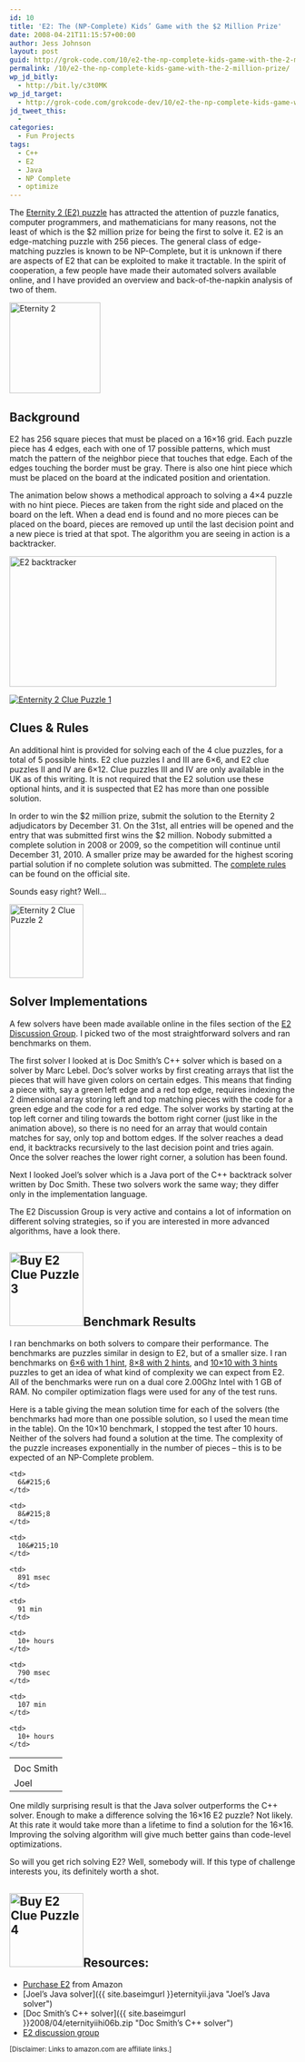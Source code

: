 ```yaml
---
id: 10
title: 'E2: The (NP-Complete) Kids’ Game with the $2 Million Prize'
date: 2008-04-21T11:15:57+00:00
author: Jess Johnson
layout: post
guid: http://grok-code.com/10/e2-the-np-complete-kids-game-with-the-2-million-prize/
permalink: /10/e2-the-np-complete-kids-game-with-the-2-million-prize/
wp_jd_bitly:
  - http://bit.ly/c3t0MK
wp_jd_target:
  - http://grok-code.com/grokcode-dev/10/e2-the-np-complete-kids-game-with-the-2-million-prize/
jd_tweet_this:
  - 
categories:
  - Fun Projects
tags:
  - C++
  - E2
  - Java
  - NP Complete
  - optimize
---
```

The [Eternity 2 (E2) puzzle](http://www.amazon.com/gp/product/B000WUFRQU?ie=UTF8&tag=grok-20&linkCode=as2&camp=1789&creative=9325&creativeASIN=B000WUFRQU "Buy Eternity 2") has attracted the attention of puzzle fanatics, computer programmers, and mathematicians for many reasons, not the least of which is the $2 million prize for being the first to solve it. E2 is an edge-matching puzzle with 256 pieces. The general class of edge-matching puzzles is known to be NP-Complete, but it is unknown if there are aspects of E2 that can be exploited to make it tractable. In the spirit of cooperation, a few people have made their automated solvers available online, and I have provided an overview and back-of-the-napkin analysis of two of them.<!--more-->

[<img src="{{ site.baseimgurl }}eternity2.jpg" alt="Eternity 2" width="160" height="160" class="alignleft" />](http://www.amazon.com/gp/product/B000WUFRQU?ie=UTF8&tag=grok-20&linkCode=as2&camp=1789&creative=9325&creativeASIN=B000WUFRQU "Buy Eternity 2")

## Background

E2 has 256 square pieces that must be placed on a 16&#215;16 grid. Each puzzle piece has 4 edges, each with one of 17 possible patterns, which must match the pattern of the neighbor piece that touches that edge. Each of the edges touching the border must be gray. There is also one hint piece which must be placed on the board at the indicated position and orientation.

The animation below shows a methodical approach to solving a 4&#215;4 puzzle with no hint piece. Pieces are taken from the right side and placed on the board on the left. When a dead end is found and no more pieces can be placed on the board, pieces are removed up until the last decision point and a new piece is tried at that spot. The algorithm you are seeing in action is a backtracker.

<img src="{{ site.baseimgurl }}e2-final.gif" alt="E2 backtracker" width="470" height="230" />

[<img src="{{ site.baseimgurl }}eternity2-clue1.jpg" alt="Enternity 2 Clue Puzzle 1" class="alignleft" />](http://www.amazon.com/gp/product/B000XQPREU?ie=UTF8&tag=grok-20&linkCode=as2&camp=1789&creative=9325&creativeASIN=B000XQPREU "Buy Eternity 2 Clue Puzzle 1")

## Clues & Rules

An additional hint is provided for solving each of the 4 clue puzzles, for a total of 5 possible hints. E2 clue puzzles I and III are 6&#215;6, and E2 clue puzzles II and IV are 6&#215;12. Clue puzzles III and IV are only available in the UK as of this writing. It is not required that the E2 solution use these optional hints, and it is suspected that E2 has more than one possible solution.

In order to win the $2 million prize, submit the solution to the Eternity 2 adjudicators by December 31. On the 31st, all entries will be opened and the entry that was submitted first wins the $2 million. Nobody submitted a complete solution in 2008 or 2009, so the competition will continue until December 31, 2010. A smaller prize may be awarded for the highest scoring partial solution if no complete solution was submitted. The [complete rules](http://uk.eternityii.com/competition-rules-eternity-2/ "E2 rules") can be found on the official site.

Sounds easy right? Well&#8230;

[<img src="{{ site.baseimgurl }}eternity2-clue2.jpg" alt="Eternity 2 Clue Puzzle 2" width="130"  height="130" class="alignleft" />](http://www.amazon.com/gp/product/B000XQNQNO?ie=UTF8&tag=grok-20&linkCode=as2&camp=1789&creative=9325&creativeASIN=B000XQNQNO "Buy Eternity 2 Clue Puzzle 2")

## Solver Implementations

A few solvers have been made available online in the files section of the [E2 Discussion Group](http://games.groups.yahoo.com/group/eternity_two/ "E2 Discussion"). I picked two of the most straightforward solvers and ran benchmarks on them.

The first solver I looked at is Doc Smith&#8217;s C++ solver which is based on a solver by Marc Lebel. Doc&#8217;s solver works by first creating arrays that list the pieces that will have given colors on certain edges. This means that finding a piece with, say a green left edge and a red top edge, requires indexing the 2 dimensional array storing left and top matching pieces with the code for a green edge and the code for a red edge. The solver works by starting at the top left corner and tiling towards the bottom right corner (just like in the animation above), so there is no need for an array that would contain matches for say, only top and bottom edges. If the solver reaches a dead end, it backtracks recursively to the last decision point and tries again. Once the solver reaches the lower right corner, a solution has been found.

Next I looked Joel&#8217;s solver which is a Java port of the C++ backtrack solver written by Doc Smith. These two solvers work the same way; they differ only in the implementation language.

The E2 Discussion Group is very active and contains a lot of information on different solving strategies, so if you are interested in more advanced algorithms, have a look there.

## [<img src="{{ site.baseimgurl }}eternity2-clue3.jpg" alt="Buy E2 Clue Puzzle 3" width="130" height="130" class="alignleft" />](http://www.amazon.co.uk/Tomy-Eternity-II-Clue-Puzzle/dp/B000Y16ESM/ref=sr_1_4?ie=UTF8&s=kids&qid=1208240417&sr=1-4 "Buy E2 Clue Puzzle 3")Benchmark Results

I ran benchmarks on both solvers to compare their performance. The benchmarks are puzzles similar in design to E2, but of a smaller size. I ran benchmarks on [6&#215;6 with 1 hint](http://grokcode.com/downloads/A6x6With1Hint.txt), [8&#215;8 with 2 hints](http://grokcode.com/downloads/B8x8With2Hints.txt "8x8 benchmark"), and [10&#215;10 with 3 hints](http://grokcode.com/downloads/C10x10With3Hints.txt) puzzles to get an idea of what kind of complexity we can expect from E2. All of the benchmarks were run on a dual core 2.00Ghz Intel with 1 GB of RAM. No compiler optimization flags were used for any of the test runs.

Here is a table giving the mean solution time for each of the solvers (the benchmarks had more than one possible solution, so I used the mean time in the table). On the 10&#215;10 benchmark, I stopped the test after 10 hours. Neither of the solvers had found a solution at the time. The complexity of the puzzle increases exponentially in the number of pieces &#8211; this is to be expected of an NP-Complete problem.

<table class="entry-table">
  <tr>
    <td>
    </td>
    
    <td>
      6&#215;6
    </td>
    
    <td>
      8&#215;8
    </td>
    
    <td>
      10&#215;10
    </td>
  </tr>
  
  <tr>
    <td>
      Doc Smith
    </td>
    
    <td>
      891 msec
    </td>
    
    <td>
      91 min
    </td>
    
    <td>
      10+ hours
    </td>
  </tr>
  
  <tr>
    <td>
      Joel
    </td>
    
    <td>
      790 msec
    </td>
    
    <td>
      107 min
    </td>
    
    <td>
      10+ hours
    </td>
  </tr>
</table>

One mildly surprising result is that the Java solver outperforms the C++ solver. Enough to make a difference solving the 16&#215;16 E2 puzzle? Not likely. At this rate it would take more than a lifetime to find a solution for the 16&#215;16. Improving the solving algorithm will give much better gains than code-level optimizations.

So will you get rich solving E2? Well, somebody will. If this type of challenge interests you, its definitely worth a shot.

## [<img src="{{ site.baseimgurl }}eternity2-clue4.jpg" alt="Buy E2 Clue Puzzle 4" width="130" height="130" class="alignleft" />](http://www.amazon.co.uk/Tomy-Eternity-II-Clue-Puzzle/dp/B000Y124RW/ref=pd_bxgy_k_h_b_cs_text_b?ie=UTF8&qid=1208240417&sr=1-4 "Buy Eternity 2 Clue Puzzle 4")Resources:

  * [Purchase E2](http://www.amazon.com/gp/product/B000WUFRQU?ie=UTF8&tag=grok-20&linkCode=as2&camp=1789&creative=9325&creativeASIN=B000WUFRQU "Purchase E2") from Amazon
  * [Joel’s Java solver]({{ site.baseimgurl }}eternityii.java "Joel’s Java solver")
  * [Doc Smith’s C++ solver]({{ site.baseimgurl }}2008/04/eternityiihi06b.zip "Doc Smith’s C++ solver")
  * [E2 discussion group](http://games.groups.yahoo.com/group/eternity_two/ "E2 Discussion")

<small>[Disclaimer: Links to amazon.com are affiliate links.]</small>
